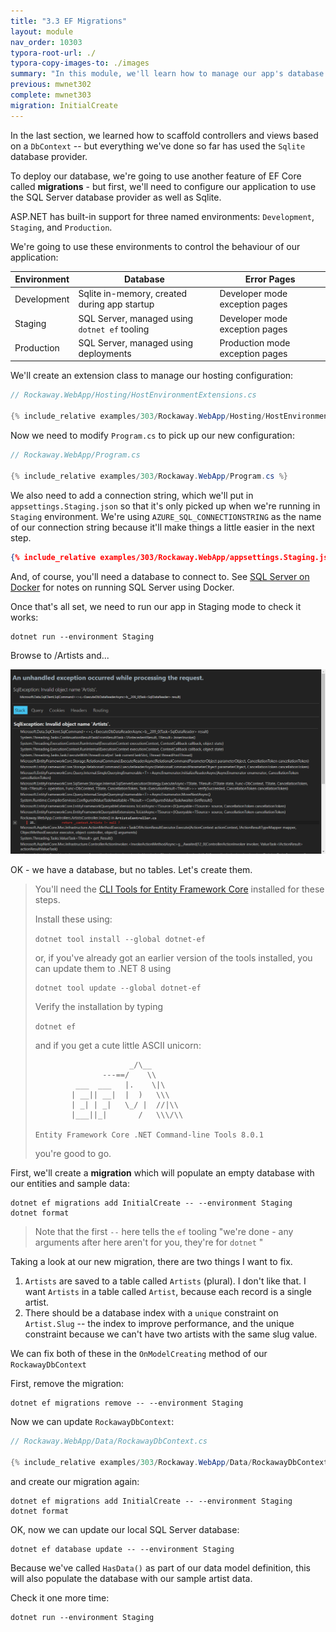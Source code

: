 ```yaml
---
title: "3.3 EF Migrations"
layout: module
nav_order: 10303
typora-root-url: ./
typora-copy-images-to: ./images
summary: "In this module, we'll learn how to manage our app's database schema using EF Migrations"
previous: mwnet302
complete: mwnet303
migration: InitialCreate
---
```


In the last section, we learned how to scaffold controllers and views based on a `DbContext` -- but everything we've done so far has used the `Sqlite` database provider.

To deploy our database, we're going to use another feature of EF Core called **migrations** - but first, we'll need to configure our application to use the SQL Server database provider as well as Sqlite.

ASP.NET has built-in support for three named environments: `Development`, `Staging`, and `Production`.

We're going to use these environments to control the behaviour of our application:

| Environment | Database                                      | Error Pages                     |
| ----------- | --------------------------------------------- | ------------------------------- |
| Development | Sqlite in-memory, created during app startup  | Developer mode exception pages  |
| Staging     | SQL Server, managed using `dotnet ef` tooling | Developer mode exception pages  |
| Production  | SQL Server, managed using deployments         | Production mode exception pages |

We'll create an extension class to manage our hosting configuration:

```csharp
// Rockaway.WebApp/Hosting/HostEnvironmentExtensions.cs

{% include_relative examples/303/Rockaway.WebApp/Hosting/HostEnvironmentExtensions.cs %}
```

Now we need to modify `Program.cs` to pick up our new configuration:

```csharp
// Rockaway.WebApp/Program.cs

{% include_relative examples/303/Rockaway.WebApp/Program.cs %}
```

We also need to add a connection string, which we'll put in `appsettings.Staging.json` so that it's only picked up when we're running in `Staging` environment. We're using `AZURE_SQL_CONNECTIONSTRING` as the name of our connection string because it'll make things a little easier in the next step.

```json
{% include_relative examples/303/Rockaway.WebApp/appsettings.Staging.json %}
```

And, of course, you'll need a database to connect to. See [SQL Server on Docker](sql-server-on-docker.html) for notes on running SQL Server using Docker.

Once that's all set, we need to run our app in Staging mode to check it works:

```
dotnet run --environment Staging
```

Browse to /Artists and...

![image-20231013234701987](images/image-20231013234701987.png)

OK - we have a database, but no tables. Let's create them.

> You'll need the [CLI Tools for Entity Framework Core](https://learn.microsoft.com/en-us/ef/core/cli/dotnet) installed for these steps.
>
> Install these using:
>
> `dotnet tool install --global dotnet-ef`
>
> or, if you've already got an earlier version of the tools installed, you can update them to .NET 8 using
>
> ```
> dotnet tool update --global dotnet-ef
> ```
> Verify the installation by typing
>
> `dotnet ef`
>
> and if you get a cute little ASCII unicorn:
>
> ```
>                      _/\__
>                ---==/    \\
>          ___  ___   |.    \|\
>         | __|| __|  |  )   \\\
>         | _| | _|   \_/ |  //|\\
>         |___||_|       /   \\\/\\
>
> Entity Framework Core .NET Command-line Tools 8.0.1
> ```
>
> you're good to go.

First, we'll create a **migration** which will populate an empty database with our entities and sample data:
```
dotnet ef migrations add InitialCreate -- --environment Staging
dotnet format
```

> Note that the first  `--` here tells the `ef` tooling "we're done - any arguments after here aren't for you, they're for `dotnet` "

Taking a look at our new migration, there are two things I want to fix.

1. `Artists` are saved to a table called `Artists` (plural). I don't like that. I want `Artists` in a table called `Artist`, because each record is a single artist.
2. There should be a database index with a `unique` constraint on `Artist.Slug` -- the index to improve performance, and the unique constraint because we can't have two artists with the same slug value.

We can fix both of these in the `OnModelCreating` method of our `RockawayDbContext`

First, remove the migration:

```
dotnet ef migrations remove -- --environment Staging
```

Now we can update `RockawayDbContext`:

```csharp
// Rockaway.WebApp/Data/RockawayDbContext.cs

{% include_relative examples/303/Rockaway.WebApp/Data/RockawayDbContext.cs %}
```

and create our migration again:

```dotnetcli
dotnet ef migrations add InitialCreate -- --environment Staging
dotnet format
```

OK, now we can update our local SQL Server database:

```dotnetcli
dotnet ef database update -- --environment Staging
```

Because we've called `HasData()` as part of our data model definition, this will also populate the database with our sample artist data.

Check it one more time:

```
dotnet run --environment Staging
```











